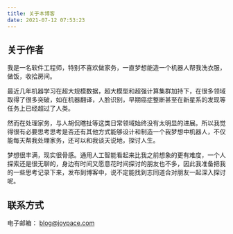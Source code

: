 ```yaml
---
title: 关于本博客
date: 2021-07-12 07:53:23
---
```


## 关于作者

我是一名软件工程师，特别不喜欢做家务，一直梦想能造一个机器人帮我洗衣服，做饭，收拾房间。

最近几年机器学习在超大规模数据，超大模型和超强计算集群加持下，在很多领域取得了很多突破，如在机器翻译，人脸识别，早期癌症整断甚至在新星系的发现等任务上已经超过了人类。

然而在处理家务，与人胡侃瞎扯等这类日常领域始终没有太明显的进展。所以我觉得很有必要思考思考是否还有其他方式能够设计和制造一个我梦想中机器人，不仅能每天帮我处理家务，还可以和我谈天说地，探讨人生。

梦想很丰满，现实很骨感。通用人工智能看起来比我之前想象的更有难度，一个人探索还是很无聊的，身边有时间又愿意花时间探讨的朋友也不多，因此我准备把我的一些思考记录下来，发布到博客中，说不定能找到志同道合对朋友一起深入探讨呢。

## 联系方式

电子邮箱： blog@joypace.com



  